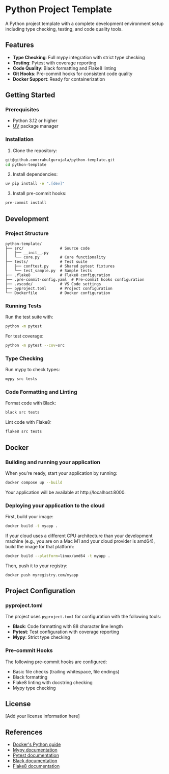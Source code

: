 # Python Project Template

A Python project template with a complete development environment setup including type checking, testing, and code quality tools.

## Features

- **Type Checking**: Full mypy integration with strict type checking
- **Testing**: Pytest with coverage reporting
- **Code Quality**: Black formatting and Flake8 linting
- **Git Hooks**: Pre-commit hooks for consistent code quality
- **Docker Support**: Ready for containerization

## Getting Started

### Prerequisites

- Python 3.12 or higher
- [UV](https://github.com/astral-sh/uv) package manager

### Installation

1. Clone the repository:

```bash
git@github.com:rahulgurujala/python-template.git
cd python-template
```

2. Install dependencies:

```bash
uv pip install -e ".[dev]"
```

3. Install pre-commit hooks:

```bash
pre-commit install
```

## Development

### Project Structure

```
python-template/
├── src/                # Source code
│   ├── __init__.py
│   └── core.py         # Core functionality
├── tests/              # Test suite
│   ├── conftest.py     # Shared pytest fixtures
│   └── test_sample.py  # Sample tests
├── .flake8             # Flake8 configuration
├── .pre-commit-config.yaml  # Pre-commit hooks configuration
├── .vscode/            # VS Code settings
├── pyproject.toml      # Project configuration
└── Dockerfile          # Docker configuration
```

### Running Tests

Run the test suite with:

```bash
python -m pytest
```

For test coverage:

```bash
python -m pytest --cov=src
```

### Type Checking

Run mypy to check types:

```bash
mypy src tests
```

### Code Formatting and Linting

Format code with Black:

```bash
black src tests
```

Lint code with Flake8:

```bash
flake8 src tests
```

## Docker

### Building and running your application

When you're ready, start your application by running:

```bash
docker compose up --build
```

Your application will be available at http://localhost:8000.

### Deploying your application to the cloud

First, build your image:

```bash
docker build -t myapp .
```

If your cloud uses a different CPU architecture than your development machine (e.g., you are on a Mac M1 and your cloud provider is amd64), build the image for that platform:

```bash
docker build --platform=linux/amd64 -t myapp .
```

Then, push it to your registry:

```bash
docker push myregistry.com/myapp
```

## Project Configuration

### pyproject.toml

The project uses `pyproject.toml` for configuration with the following tools:

- **Black**: Code formatting with 88 character line length
- **Pytest**: Test configuration with coverage reporting
- **Mypy**: Strict type checking

### Pre-commit Hooks

The following pre-commit hooks are configured:

- Basic file checks (trailing whitespace, file endings)
- Black formatting
- Flake8 linting with docstring checking
- Mypy type checking

## License

[Add your license information here]

## References

- [Docker's Python guide](https://docs.docker.com/language/python/)
- [Mypy documentation](https://mypy.readthedocs.io/)
- [Pytest documentation](https://docs.pytest.org/)
- [Black documentation](https://black.readthedocs.io/)
- [Flake8 documentation](https://flake8.pycqa.org/)
